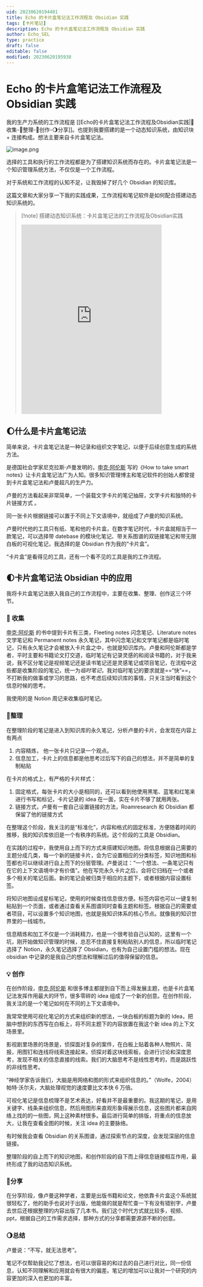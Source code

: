 ```yaml
---
uid: 20230620194401
title: Echo 的卡片盒笔记法工作流程及 Obsidian 实践
tags: [卡片笔记]
description: Echo 的卡片盒笔记法工作流程及 Obsidian 实践
author: Echo_SEL
type: practice
draft: false
editable: false
modified: 20230620195938
---
```


# Echo 的卡片盒笔记法工作流程及 Obsidian 实践

我的生产力系统的工作流程是 [[Echo的卡片盒笔记法工作流程及Obsidian实践|🌱收集-🌳整理-🌻创作-🌖分享]]。也提到我要搭建的是一个动态知识系统，由知识块 + 连接构成。想法主要来自卡片盒笔记法。

![image.png](https://cdn.pkmer.cn/images/202306201956074.png!pkmer)

选择的工具和执行的工作流程都是为了搭建知识系统而存在的。卡片盒笔记法是一个知识管理系统方法，不仅仅是一个工作流程。

对于系统和工作流程的认知不足，让我毁掉了好几个 Obsidian 的知识库。

这篇文章和大家分享一下我的实践成果，工作流程和笔记软件是如何配合搭建动态知识系统的。

> [!note] 搭建动态知识系统：卡片盒笔记法的工作流程及Obsidian实践
> <iframe src="https://player.bilibili.com/player.html?aid=611118023&bvid=BV1C84y1c7hj&cid=1056093105&page=1" scrolling="no" border="0" frameborder="no" framespacing="0" allowfullscreen="true" width="80%" height="500"> </iframe>



## 🌔什么是卡片盒笔记法

简单来说，卡片盒笔记法是一种记录和组织文字笔记，以便于后续创意生成的系统方法。

是德国社会学家尼克拉斯·卢曼发明的，[申克·阿伦斯](https://www.soenkeahrens.de/) 写的《How to take smart notes》让卡片盒笔记法广为人知。很多知识管理博主和笔记软件的创始人都曾提到卡片盒笔记法和卢曼超凡的生产力。

卢曼的方法看起来非常简单，一个装载文字卡片的笔记抽屉，文字卡片和独特的卡片链接方式 。

同一张卡片根据链接可以置于不同上下文语境中，就组成了卢曼的知识系统。

卢曼时代他的工具只有纸、笔和他的卡片盒，在数字笔记时代，卡片盒就相当于一款笔记，可以选择带 datebase 的模块化笔记、带关系图谱的双链接笔记和带无限白板的可视化笔记，我选择的是 Obsidian 作为我的“卡片盒”。

“卡片盒”是看得见的工具，还有一个看不见的工具是我的工作流程。

## 🌓卡片盒笔记法 Obsidian 中的应用

我将卡片盒笔记法嵌入我自己的工作流程中，主要在收集、整理、创作这三个环节。

### 🌱 收集

[申克·阿伦斯](https://www.soenkeahrens.de/) 的书中提到卡片有三类，Fleeting notes 闪念笔记、Literature notes 文学笔记和 Permanent notes 永久笔记，其中闪念笔记和文学笔记都是临时笔记，只有永久笔记才会被放入卡片盒之中，也就是知识库内。卢曼和阿伦斯都是学者，平时主要和书籍论文打交道，临时笔记有记录灵感的和阅读书籍的，对于我来说，我不区分笔记是视频笔记还是读书笔记还是灵感笔记或项目笔记，在流程中这些都是收集阶段的笔记，统一为*临时笔记*，我对临时笔记的要求就是==“快”==，不打断我的做事或学习的思路，也不考虑后续知识库的事情，只关注当时看到这个信息时候的思考。

我使用的是 Notion 周记来收集临时笔记。

### 🌳整理

在整理阶段的笔记是进入到知识库的永久笔记，分析卢曼的卡片，会发现在内容上有两点

1. 内容精炼， 他一张卡片只记录一个观点。
2. 信息加工，卡片上的信息都是他思考过后写下的自己的想法，并不是简单的复制粘贴

在卡片的格式上，有严格的卡片样式：

1. 固定格式，每张卡片的大小是相同的，还可以看到他使用黑笔、蓝笔和红笔来进行书写和标记，卡片记录的 idea 在一面，实在卡片不够了就用两张。
2. 链接方式，卢曼有一套自己设置链接的方法，Roamresearch 和 Obsidian 都保留了他的链接方式

在整理这个阶段，我关注的是“标准化”，内容和格式的固定标准，方便随着时间的推移，我的知识库依旧是一个有秩序的系统。这个阶段的工具是 Obsidian。

在实践的过程中，我使用自上而下的方式来搭建知识地图。将信息根据自己需要的主题分成几类，每一个新的链接卡片，会为它设置相应的分类标签，知识地图和标签都也可以继续进行自上而下的分层管理。卢曼说过：“一个想法、一条笔记只有在它的上下文语境中才有价值”。他在写完永久卡片之后，会将它归档在一个或者多个相关的笔记后面。新的笔记会被归类于相应的主题下，或者根据内容设置标签。

将知识地图设成星标笔记，使用的时候查找信息很方便。标签内容也可以一键复制粘贴到一个页面，或者通过查看关系图谱同时查看主题和标签。根据自己的需要或者项目，可以设置多个知识地图，也就是我知识体系的核心节点。就像我的知识世界里的一线城市。

信息精炼和加工不仅是一个消耗精力，也是一个很考验自己认知的，这里有一个坑，刚开始做知识管理的时候，总忍不住直接复制粘贴别人的信息，所以临时笔记选择了 Notion，永久笔记选择了 Obsidian，也有为自己设置门槛的想法。现在 obsidian 中记录的是我自己的想法和理解过后的值得保留的信息。

### 💡 创作

在创作阶段，[申克·阿伦斯](https://www.soenkeahrens.de/) 和很多博主都提到自下而上得发展主题，也是卡片盒笔记法发挥作用最大的环节，很多零碎的 idea 组成了一个新的创意。在创作阶段，我关注的是一个笔记如何在不同的上下文语境中。

我常常使用可视化笔记的方式来组织新的想法，一块白板的标题为新的 Idea，把脑中想到的东西写在白板上，将不同主题下的内容放置在我这个新 idea 的上下文场景里。

影视剧里场景的场景是，侦探面对复杂的案件，在白板上贴着各种人物照片、简报，用图钉和连线将线索连接起来。侦探对着这块线索板，会进行讨论和深度思考，发现不相关的信息直接的线索。我们的大脑思考不是线性思考的，而是跳跃性的非线性思考。

“神经学家告诉我们，大脑是用网络和图的形式来组织信息的。”（Wolfe，2004）帕特·沃尔夫，大脑处理视觉的速度要比文本快 6 万倍。

可视化笔记是信息梳理不是艺术表达，好看并不是最重要的。我这期的笔记，是用关键字、线条来组织信息，然后用图形来直观形象得展示信息，这些图片都来自网络上找的的一些图，网上这种素材很多。最后进行简单的排版，将重点的信息放大，让我在查看全图的时候，关注 idea 的主要脉络。

有时候我会查看 Obsidian 的关系图谱，通过探索节点的深度，会发现深层的信息链接。

整理阶段的自上而下的知识地图，和创作阶段的自下而上得信息链接相互作用，最终形成了我的动态知识系统。

### 🌻分享

在分享阶段，像卢曼这种学者，主要是出版书籍和论文，他依靠卡片盒这个系统就很轻松了，他的助手也说对于出版，他能做的就是帮忙查一下有没有错别字，卢曼去世后还根据整理的内容出版了几本书。我们这个时代方式就比较多，视频、ppt，根据自己的工作需求选择，那种方式的分享都需要源源不断的创意。

### 🌖总结

卢曼说：“不写，就无法思考”。

笔记不仅帮助我记忆了想法，也可以很容易的和过去的自己进行对比，同一份信息，认知不同理解和应用就会有很大的偏差。笔记的增加可以让我对一个研究的内容更加的深入也更加的丰富。